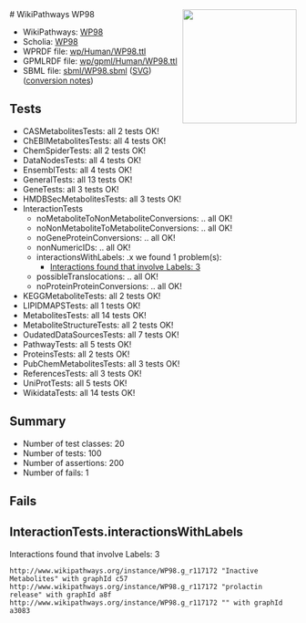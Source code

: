 <img style="float: right; width: 200px" src="../logo.png" />
# WikiPathways WP98

* WikiPathways: [WP98](https://identifiers.org/wikipathways:WP98)
* Scholia: [WP98](https://scholia.toolforge.org/wikipathways/WP98)
* WPRDF file: [wp/Human/WP98.ttl](../wp/Human/WP98.ttl)
* GPMLRDF file: [wp/gpml/Human/WP98.ttl](../wp/gpml/Human/WP98.ttl)
* SBML file: [sbml/WP98.sbml](../sbml/WP98.sbml) ([SVG](../sbml/WP98.svg)) ([conversion notes](../sbml/WP98.txt))

## Tests
* CASMetabolitesTests: all 2 tests OK!
* ChEBIMetabolitesTests: all 4 tests OK!
* ChemSpiderTests: all 2 tests OK!
* DataNodesTests: all 4 tests OK!
* EnsemblTests: all 4 tests OK!
* GeneralTests: all 13 tests OK!
* GeneTests: all 3 tests OK!
* HMDBSecMetabolitesTests: all 3 tests OK!
* InteractionTests
    * noMetaboliteToNonMetaboliteConversions: .. all OK!
    * noNonMetaboliteToMetaboliteConversions: .. all OK!
    * noGeneProteinConversions: .. all OK!
    * nonNumericIDs: .. all OK!
    * interactionsWithLabels: .x we found 1 problem(s):
        * [Interactions found that involve Labels: 3](#630d267a)
    * possibleTranslocations: .. all OK!
    * noProteinProteinConversions: .. all OK!
* KEGGMetaboliteTests: all 2 tests OK!
* LIPIDMAPSTests: all 1 tests OK!
* MetabolitesTests: all 14 tests OK!
* MetaboliteStructureTests: all 2 tests OK!
* OudatedDataSourcesTests: all 7 tests OK!
* PathwayTests: all 5 tests OK!
* ProteinsTests: all 2 tests OK!
* PubChemMetabolitesTests: all 3 tests OK!
* ReferencesTests: all 3 tests OK!
* UniProtTests: all 5 tests OK!
* WikidataTests: all 14 tests OK!


## Summary

* Number of test classes: 20
* Number of tests: 100
* Number of assertions: 200
* Number of fails: 1

## Fails

<a name="630d267a" />

## InteractionTests.interactionsWithLabels

Interactions found that involve Labels: 3
```
http://www.wikipathways.org/instance/WP98.g_r117172 "Inactive Metabolites" with graphId c57
http://www.wikipathways.org/instance/WP98.g_r117172 "prolactin
release" with graphId a8f
http://www.wikipathways.org/instance/WP98.g_r117172 "" with graphId a3083
```

